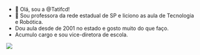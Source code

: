 - 👋 Olá, sou a @Tatifcd!
- 👀 Sou professora da rede estadual de SP e liciono as aula de Tecnologia e Robótica.
- Dou aula desde de 2001 no estado e gosto muito do que faço.
- Acumulo cargo e sou vice-diretora de escola.

![](https://tenor.com/vztC.gif)




